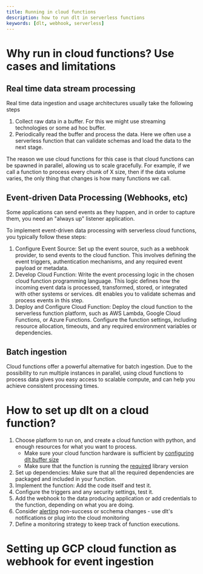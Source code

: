 ```yaml
---
title: Running in cloud functions
description: how to run dlt in serverless functions
keywords: [dlt, webhook, serverless]
---
```


# Why run in cloud functions? Use cases and limitations

## Real time data stream processing

Real time data ingestion and usage architectures usually take the following steps
1. Collect raw data in a buffer. For this we might use streaming technologies or some ad hoc buffer.
2. Periodically read the buffer and process the data. Here we often use a serverless function that can validate schemas and load the data to the next stage.

The reason we use cloud functions for this case is that cloud functions can be spawned in parallel, allowing us to scale gracefully. For example, if we call a function to process every chunk of X size, then if the data volume varies, the only thing that changes is how many functions we call.

## Event-driven Data Processing (Webhooks, etc)

Some applications can send events as they happen, and in order to capture them, you need an "always up" listener application.

To implement event-driven data processing with serverless cloud functions, you typically follow these steps:

1. Configure Event Source: Set up the event source, such as a webhook provider, to send events to the cloud function. This involves defining the event triggers, authentication mechanisms, and any required event payload or metadata.
2. Develop Cloud Function: Write the event processing logic in the chosen cloud function programming language. This logic defines how the incoming event data is processed, transformed, stored, or integrated with other systems or services. dlt enables you to validate schemas and process events in this step.
3. Deploy and Configure Cloud Function: Deploy the cloud function to the serverless function platform, such as AWS Lambda, Google Cloud Functions, or Azure Functions. Configure the function settings, including resource allocation, timeouts, and any required environment variables or dependencies.

## Batch ingestion

Cloud functions offer a powerful alternative for batch ingestion. Due to the possibility to run multiple instances in parallel, using cloud functions to process data gives you easy access to scalable compute, and can help you achieve consistent processing times.

# How to set up dlt on a cloud function?

1. Choose platform to run on, and create a cloud function with python, and enough resources for what you want to process.
   * Make sure your cloud function hardware is sufficient by [configuring dlt buffer size](docs/website/docs/getting-started/build-a-data-pipeline#scaling)
   * Make sure that the function is running the [required](docs/reference/installation) library version
2. Set up dependencies: Make sure that all the required dependencies are packaged and included in your function.
3. Implement the function: Add the code itself and test it.
4. Configure the triggers and any security settings, test it.
5. Add the webhook to the data producing application or add credentials to the function, depending on what you are doing.
6. Consider [alerting](/docs/running-in-production/running#using-slack-to-send-messages) non-success or scchema changes - use dlt's notifications or plug into the cloud monitoring
7. Define a monitoring strategy to keep track of function executions.

# Setting up GCP cloud function as webhook for event ingestion

